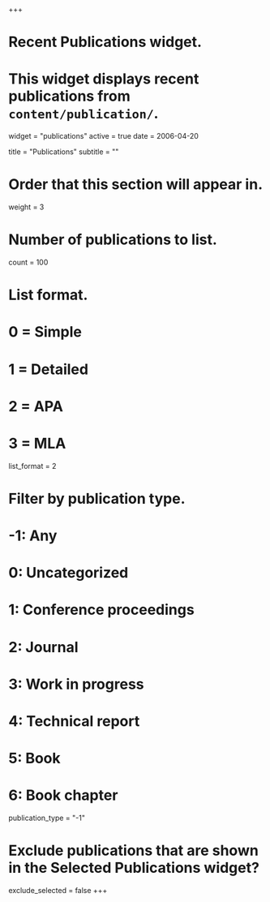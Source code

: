 +++
# Recent Publications widget.
# This widget displays recent publications from `content/publication/`.
widget = "publications"
active = true
date = 2006-04-20

title = "Publications"
subtitle = ""

# Order that this section will appear in.
weight = 3

# Number of publications to list.
count = 100

# List format.
#   0 = Simple
#   1 = Detailed
#   2 = APA
#   3 = MLA
list_format = 2

# Filter by publication type.
# -1: Any
#  0: Uncategorized
#  1: Conference proceedings
#  2: Journal
#  3: Work in progress
#  4: Technical report
#  5: Book
#  6: Book chapter
publication_type = "-1"

# Exclude publications that are shown in the Selected Publications widget?
exclude_selected = false
+++

